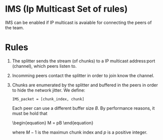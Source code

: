 IMS (Ip Multicast Set of rules)
===============================

IMS can be enabled if IP multicast is avaiable for connecting the
peers of the team.

# Rules

1. The splitter sends the stream (of chunks) to a IP multicast
   address:port (channel), which peers listen to.

2. Incomming peers contact the splitter in order to join know the
   channel.

3. Chunks are enumerated by the splitter and buffered in the peers in
   order to hide the network jitter. We define:

	```
	IMS_packet = [chunk_index, chunk]
	```

   Each peer can use a different buffer size $B$. By performance
   reasons, it must be hold that

   \begin{equation}
   M = pB
   \end{equation}

   where $M-1$ is the maximun chunk index and $p$ is a positive integer.

